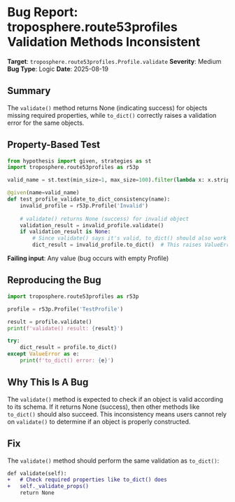 # Bug Report: troposphere.route53profiles Validation Methods Inconsistent

**Target**: `troposphere.route53profiles.Profile.validate`
**Severity**: Medium  
**Bug Type**: Logic
**Date**: 2025-08-19

## Summary

The `validate()` method returns None (indicating success) for objects missing required properties, while `to_dict()` correctly raises a validation error for the same objects.

## Property-Based Test

```python
from hypothesis import given, strategies as st
import troposphere.route53profiles as r53p

valid_name = st.text(min_size=1, max_size=100).filter(lambda x: x.strip())

@given(name=valid_name)
def test_profile_validate_to_dict_consistency(name):
    invalid_profile = r53p.Profile('Invalid')
    
    # validate() returns None (success) for invalid object
    validation_result = invalid_profile.validate()
    if validation_result is None:
        # Since validate() says it's valid, to_dict() should also work
        dict_result = invalid_profile.to_dict()  # This raises ValueError
```

**Failing input**: Any value (bug occurs with empty Profile)

## Reproducing the Bug

```python
import troposphere.route53profiles as r53p

profile = r53p.Profile('TestProfile')

result = profile.validate()
print(f'validate() result: {result}')

try:
    dict_result = profile.to_dict()
except ValueError as e:
    print(f'to_dict() error: {e}')
```

## Why This Is A Bug

The `validate()` method is expected to check if an object is valid according to its schema. If it returns None (success), then other methods like `to_dict()` should also succeed. This inconsistency means users cannot rely on `validate()` to determine if an object is properly constructed.

## Fix

The `validate()` method should perform the same validation as `to_dict()`:

```diff
def validate(self):
+   # Check required properties like to_dict() does
+   self._validate_props()
    return None
```